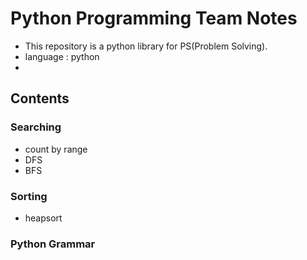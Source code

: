 # Python Programming Team Notes
- This repository is a python library for PS(Problem Solving).
- language : python
- 
## Contents
### Searching
- count by range 
- DFS
- BFS

### Sorting
- heapsort

### Python Grammar
